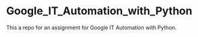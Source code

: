 # Google_IT_Automation_with_Python
This a repo for an assignment for Google IT Automation with Python.
